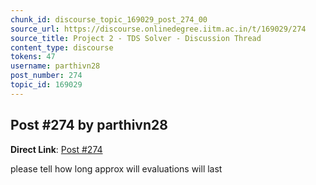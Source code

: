 ```yaml
---
chunk_id: discourse_topic_169029_post_274_00
source_url: https://discourse.onlinedegree.iitm.ac.in/t/169029/274
source_title: Project 2 - TDS Solver - Discussion Thread
content_type: discourse
tokens: 47
username: parthivn28
post_number: 274
topic_id: 169029
---
```


## Post #274 by parthivn28

**Direct Link**: [Post #274](https://discourse.onlinedegree.iitm.ac.in/t/169029/274)

please tell how long approx will evaluations will last
